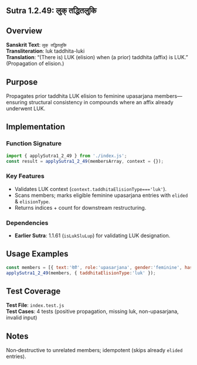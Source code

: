 ## Sutra 1.2.49: लुक् तद्धितलुकि

## Overview
**Sanskrit Text**: `लुक् तद्धितलुकि`  
**Transliteration**: luk taddhita-luki  
**Translation**: “(There is) LUK (elision) when (a prior) taddhita (affix) is LUK.” (Propagation of elision.)

## Purpose
Propagates prior taddhita LUK elision to feminine upasarjana members—ensuring structural consistency in compounds where an affix already underwent LUK.

## Implementation

### Function Signature
```javascript
import { applySutra1_2_49 } from './index.js';
const result = applySutra1_2_49(membersArray, context = {});
```

### Key Features
- Validates LUK context (`context.taddhitaElisionType==='luk'`).
- Scans members; marks eligible feminine upasarjana entries with `elided` & `elisionType`.
- Returns indices + count for downstream restructuring.

### Dependencies
- **Earlier Sutra**: 1.1.61 (`isLukSluLup`) for validating LUK designation.

## Usage Examples
```javascript
const members = [{ text:'देवी', role:'upasarjana', gender:'feminine', hasFeminineAffix:true }];
applySutra1_2_49(members, { taddhitaElisionType:'luk' });
```

## Test Coverage
**Test File**: `index.test.js`  
**Test Cases**: 4 tests (positive propagation, missing luk, non-upasarjana, invalid input)

## Notes
Non‑destructive to unrelated members; idempotent (skips already `elided` entries).

